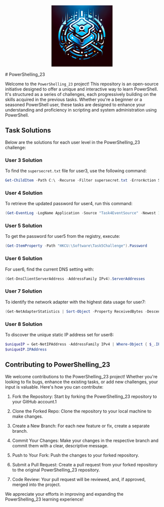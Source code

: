 <p align="center">
  <img src="./Powershelling_23-logo.png" alt="logo" title="Powershelling_23 logo" width="200">
</p>
# PowerShelling_23

Welcome to the `PowerShelling_23` project! This repository is an open-source initiative designed to offer a unique and interactive way to learn PowerShell. It's structured as a series of challenges, each progressively building on the skills acquired in the previous tasks. Whether you're a beginner or a seasoned PowerShell user, these tasks are designed to enhance your understanding and proficiency in scripting and system administration using PowerShell.

## Task Solutions

Below are the solutions for each user level in the PowerShelling_23 challenge:

### User 3 Solution

To find the `supersecret.txt` file for user3, use the following command:

```powershell
Get-ChildItem -Path C:\ -Recurse -Filter supersecret.txt -ErrorAction SilentlyContinue
```

### User 4 Solution

To retrieve the updated password for user4, run this command:

```powershell
(Get-EventLog -LogName Application -Source "Task4EventSource" -Newest 1).Message
```

### User 5 Solution

To get the password for user5 from the registry, execute:

```powershell
(Get-ItemProperty -Path "HKCU:\Software\Task5Challenge").Password
```

### User 6 Solution

For user6, find the current DNS setting with:

```powershell
(Get-DnsClientServerAddress -AddressFamily IPv4).ServerAddresses
```

### User 7 Solution

To identify the network adapter with the highest data usage for user7:

```powershell
(Get-NetAdapterStatistics | Sort-Object -Property ReceivedBytes -Descending | Select-Object -First 1).Name
```

### User 8 Solution

To discover the unique static IP address set for user8:

```powershell
$uniqueIP = Get-NetIPAddress -AddressFamily IPv4 | Where-Object { $_.IPAddress -like '10.*' } | Select-Object -First 1
$uniqueIP.IPAddress
```

## Contributing to PowerShelling_23

We welcome contributions to the PowerShelling_23 project! Whether you're looking to fix bugs, enhance the existing tasks, or add new challenges, your input is valuable. Here's how you can contribute:

1. Fork the Repository: Start by forking the PowerShelling_23 repository to your GitHub account.1

2. Clone the Forked Repo: Clone the repository to your local machine to make changes.

3. Create a New Branch: For each new feature or fix, create a separate branch.

4. Commit Your Changes: Make your changes in the respective branch and commit them with a clear, descriptive message.

5. Push to Your Fork: Push the changes to your forked repository.

6. Submit a Pull Request: Create a pull request from your forked repository to the original PowerShelling_23 repository.

7. Code Review: Your pull request will be reviewed, and, if approved, merged into the project.

We appreciate your efforts in improving and expanding the PowerShelling_23 learning experience!
